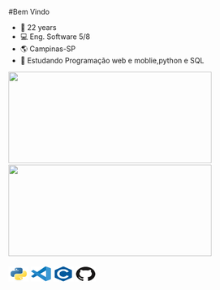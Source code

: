 #Bem Vindo
- 🎊 22 years
- 💻 Eng. Software 5/8
- 🌎 Campinas-SP
- 🌱 Estudando Programação web e moblie,python e SQL

<div>
  <img   width ="400" height="180em" src="https://github-readme-stats.vercel.app/api?username=matheuscmg&show_icons=true&theme=dracula&include_all_commits=true&count_private=true"/>
  <img  width = "400" height="180em" src="https://github-readme-stats.vercel.app/api/top-langs/?username=matheuscmg&layout=compact&langs_count=16&theme=dracula"/>
</div>
<div style="display: inline_block"><br>
<img align="center" alt="matheus-Python" height="30" width="40" src="https://raw.githubusercontent.com/devicons/devicon/master/icons/python/python-original.svg">
<img align="center" alt="matheus-VSCODE" height="30" width="40"src="https://raw.githubusercontent.com/devicons/devicon/9f4f5cdb393299a81125eb5127929ea7bfe42889/icons/vscode/vscode-original.svg">
<img align="center" alt="matheus-C" height="30" width="40" src="https://raw.githubusercontent.com/devicons/devicon/9f4f5cdb393299a81125eb5127929ea7bfe42889/icons/c/c-plain.svg">
<img align="center" alt="matheus-GIT" height="30" width="40" src="https://raw.githubusercontent.com/devicons/devicon/9f4f5cdb393299a81125eb5127929ea7bfe42889/icons/github/github-original.svg">
</div>



##
 

